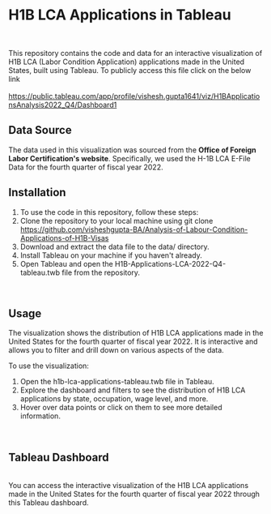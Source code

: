 
# H1B LCA Applications in Tableau
<br>

This repository contains the code and data for an interactive visualization of H1B LCA (Labor Condition Application) applications made in the United States, built using Tableau. To publicly access this file click on the below link  
<br>
https://public.tableau.com/app/profile/vishesh.gupta1641/viz/H1BApplicationsAnalysis2022_Q4/Dashboard1
<br>

## Data Source
The data used in this visualization was sourced from the <b>Office of Foreign Labor Certification's website</b>. Specifically, we used the H-1B LCA E-File Data for the fourth quarter of fiscal year 2022.
<br>

## Installation
1) To use the code in this repository, follow these steps:
2) Clone the repository to your local machine using git clone https://github.com/visheshgupta-BA/Analysis-of-Labour-Condition-Applications-of-H1B-Visas
3) Download and extract the data file to the data/ directory.
4) Install Tableau on your machine if you haven't already.
5) Open Tableau and open the H1B-Applications-LCA-2022-Q4-tableau.twb file from the repository.
<br>

## Usage
The visualization shows the distribution of H1B LCA applications made in the United States for the fourth quarter of fiscal year 2022. It is interactive and allows you to filter and drill down on various aspects of the data.
<br>

To use the visualization:

1) Open the h1b-lca-applications-tableau.twb file in Tableau.
2) Explore the dashboard and filters to see the distribution of H1B LCA applications by state, occupation, wage level, and more.
3) Hover over data points or click on them to see more detailed information.

<br>

## Tableau Dashboard
<br>
You can access the interactive visualization of the H1B LCA applications made in the United States for the fourth quarter of fiscal year 2022 through this Tableau dashboard.
